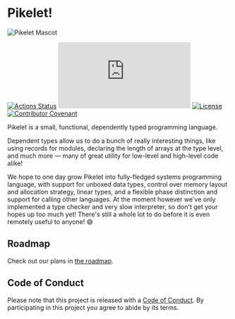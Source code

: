 # Pikelet!

![Pikelet Mascot][pikelet-mascot]

[pikelet-mascot]: assets/pikelet.png

[![Actions Status][actions-badge]][actions-url]
[![Matrix][matrix-badge]][matrix-lobby]
[![License][license-badge]][license-url]
[![Contributor Covenant][code-of-conduct-badge]][code-of-conduct-url]

[actions-badge]: https://github.com/pikelet-lang/pikelet/workflows/Continuous%20integration/badge.svg
[actions-url]: https://github.com/pikelet-lang/pikelet/actions
[matrix-badge]: https://img.shields.io/matrix/pikelet:matrix.org?label=%23pikelet%3Amatrix.org
[matrix-lobby]: https://app.element.io/#/room/#pikelet:matrix.org
[license-badge]: https://img.shields.io/github/license/pikelet-lang/pikelet
[license-url]: ./LICENSE
[code-of-conduct-badge]: https://img.shields.io/badge/Contributor%20Covenant-v2.0%20adopted-ff69b4.svg
[code-of-conduct-url]: ./CODE_OF_CONDUCT.md

Pikelet is a small, functional, dependently typed programming language.

Dependent types allow us to do a bunch of really interesting things, like using
records for modules, declaring the length of arrays at the type level, and
much more — many of great utility for low-level and high-level code alike!

We hope to one day grow Pikelet into fully-fledged systems programming language,
with support for unboxed data types, control over memory layout and allocation
strategy, linear types, and a flexible phase distinction and support for calling
other languages. At the moment however we've only implemented a type checker and
very slow  interpreter, so don't get your hopes up too much yet! There's still a
whole lot to do before it is even remotely useful to anyone! 😅

## Roadmap

Check out our plans in [the roadmap](./website/docs/contributing/roadmap.md).

## Code of Conduct

Please note that this project is released with a [Code of Conduct](./CODE_OF_CONDUCT.md).
By participating in this project you agree to abide by its terms.
